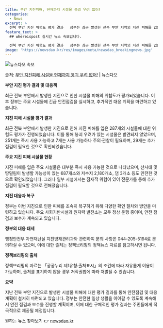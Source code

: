 ```yaml
---
title: 부안 지진피해, 현재까지 시설물 붕괴 우려 없어!
categories:
  - News
excerpt: >
  전북 부안 지진 위험도 평가 결과   정부는 최근 발생한 전북 부안 지역의 지진 피해를 입은 287개 시설물…
feature_text: >
  ## whereispost 실시간 뉴스 속보입니다.

  전북 부안 지진 위험도 평가 결과   정부는 최근 발생한 전북 부안 지역의 지진 피해를 입은 287개 시설물…
image: 'https://newsdao.kr/res/images/meta/newsdao_breakingnews.jpg'
---
```


![뉴스다오 속보](https://newsdao.kr/res/images/meta/newsdao_breakingnews.jpg)

<p>출처: <a href="https://newsdao.kr/4256" rel="dofollow">부안 지진피해 시설물 현재까지 붕괴 우려 없어!</a> | 뉴스다오</p>

**부안 지진 평가 결과 및 대응책**

최근 전북 부안에서 발생한 지진으로 인한 시설물 피해의 위험도가 평가되었습니다. 이후 정부는 주요 시설물에 긴급 안전점검을 실시하고, 추가적인 대응 계획을 마련하고 있습니다.

**지진 피해 시설물 평가 결과**

최근 전북 부안에서 발생한 지진으로 인해 지진 피해를 입은 287개의 시설물에 대한 위험도 평가가 진행되었습니다. 이를 통해 붕괴 우려가 있는 시설물은 발견되지 않았으며, 251개는 즉시 사용 가능하고 7개는 사용 가능하나 주의·관찰이 필요하며, 29개는 추가 점검이 필요한 것으로 확인되었습니다.

**주요 지진 피해 시설물 현황**

지진 피해를 입은 주요 시설물은 대부분 즉시 사용 가능한 것으로 나타났으며, 산사태 및 땅밀림이 발생할 가능성이 있는 687개소와 저수지 2,180개소, 댐 3개소 등도 안전한 것으로 확인되었습니다. 그러나 일부 시설에서는 잠재적 위험이 있어 전문가를 통해 추가 점검이 필요할 것으로 전해졌습니다.

**지진 대응과 복구**

정부는 이번 지진으로 인한 피해를 조속히 복구하기 위해 다양한 확인 절차와 방안을 마련하고 있습니다. 주요 사회기반시설과 원자력 발전소는 모두 정상 운행 중이며, 안전 점검과 보수가 계속되고 있습니다.

**정부의 대응 태세**

행정안전부 자연재난실 지진방재관리과와 관련하여 문의 사항은 044-205-5194로 문의하실 수 있으며, 이에 대한 출처는 정책브리핑의 정책뉴스 자료를 참고하시면 됩니다.

**정책브리핑의 출처**

정책브리핑의 자료는 「공공누리 제1유형:출처표시」의 조건에 따라 자유롭게 이용이 가능하며, 출처를 표기하지 않을 경우 저작권법에 따라 처벌될 수 있습니다.

**요약**

지난 전북 부안 지진으로 발생한 시설물 피해에 대한 평가 결과를 통해 안전점검 및 대응 계획이 철저히 마련되고 있습니다. 정부는 안전한 일상 생활을 이어갈 수 있도록 계속해서 안전 점검과 보수를 진행할 계획이며, 이에 대한 구체적인 평가 결과는 주민들에게 적극적으로 제공될 예정입니다. 

원하는 뉴스 찾아보기 👉 <a href="https://newsdao.kr" rel="dofollow">newsdao.kr</a>


